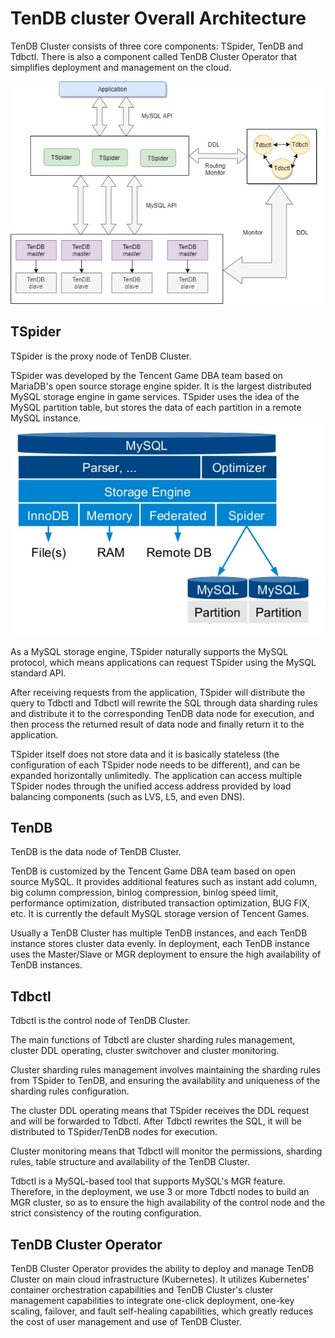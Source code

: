 # TenDB cluster Overall Architecture  
TenDB Cluster consists of three core components: TSpider, TenDB and Tdbctl.
There is also a component called TenDB Cluster Operator that simplifies deployment and management on the cloud.

![pic](./pic/ar1.jpg)

## TSpider
TSpider is the proxy node of TenDB Cluster.   

TSpider was developed by the Tencent Game DBA team based on MariaDB's open source storage engine spider. It is the largest distributed MySQL storage engine in game services. TSpider uses the idea of the MySQL partition table, but stores the data of each partition in a remote MySQL instance.   
![pic](./pic/spider.png)

As a MySQL storage engine, TSpider naturally supports the MySQL protocol, which means applications can request TSpider using the MySQL standard API.   

After receiving requests from the application, TSpider will distribute the query to Tdbctl and Tdbctl will rewrite the SQL through data sharding rules and distribute it to the corresponding TenDB data node for execution, and then process the returned result of data node and finally return it to the application.

TSpider itself does not store data and it is basically stateless (the configuration of each TSpider node needs to be different), and can be expanded horizontally unlimitedly. The application can access multiple TSpider nodes through the unified access address provided by load balancing components (such as LVS, L5, and even DNS).

## TenDB
TenDB is the data node of TenDB Cluster.   

TenDB is customized by the Tencent Game DBA team based on open source MySQL. It provides additional features such as instant add column, big column compression, binlog compression, binlog speed limit, performance optimization, distributed transaction optimization, BUG FIX, etc. It is currently the default MySQL storage version of Tencent Games.

Usually a TenDB Cluster has multiple TenDB instances, and each TenDB instance stores cluster data evenly. In deployment, each TenDB instance uses the Master/Slave or MGR deployment to ensure the high availability of TenDB instances.

## Tdbctl
Tdbctl is the control node of TenDB Cluster.

The main functions of Tdbctl are cluster sharding rules management, cluster DDL operating, cluster switchover and cluster monitoring.

Cluster sharding rules management involves maintaining the sharding rules from TSpider to TenDB, and ensuring the availability and uniqueness of the sharding rules configuration.

The cluster DDL operating means that TSpider receives the DDL request and will be forwarded to Tdbctl. After Tdbctl rewrites the SQL, it will be distributed to TSpider/TenDB nodes for execution.

Cluster monitoring means that Tdbctl will monitor the permissions, sharding rules, table structure and availability of the TenDB Cluster.

Tdbctl is a MySQL-based tool that supports MySQL's MGR feature.
Therefore, in the deployment, we use 3 or more Tdbctl nodes to build an MGR cluster, so as to ensure the high availability of the control node and the strict consistency of the routing configuration.

## TenDB Cluster Operator
TenDB Cluster Operator provides the ability to deploy and manage TenDB Cluster on main cloud infrastructure (Kubernetes). It utilizes Kubernetes' container orchestration capabilities and TenDB Cluster's cluster management capabilities to integrate one-click deployment, one-key scaling, failover, and fault self-healing capabilities, which greatly reduces the cost of user management and use of TenDB Cluster.


